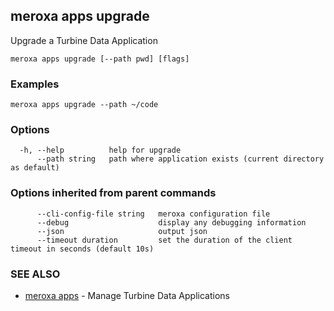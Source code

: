## meroxa apps upgrade

Upgrade a Turbine Data Application

```
meroxa apps upgrade [--path pwd] [flags]
```

### Examples

```
meroxa apps upgrade --path ~/code
```

### Options

```
  -h, --help          help for upgrade
      --path string   path where application exists (current directory as default)
```

### Options inherited from parent commands

```
      --cli-config-file string   meroxa configuration file
      --debug                    display any debugging information
      --json                     output json
      --timeout duration         set the duration of the client timeout in seconds (default 10s)
```

### SEE ALSO

* [meroxa apps](meroxa_apps.md)	 - Manage Turbine Data Applications

